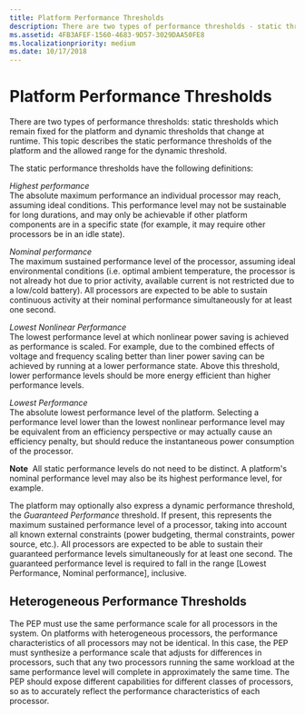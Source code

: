```yaml
---
title: Platform Performance Thresholds
description: There are two types of performance thresholds - static thresholds which remain fixed for the platform and dynamic thresholds that change at runtime.
ms.assetid: 4FB3AFEF-1560-4683-9D57-3029DAA50FE8
ms.localizationpriority: medium
ms.date: 10/17/2018
---
```


# Platform Performance Thresholds


There are two types of performance thresholds: static thresholds which remain fixed for the platform and dynamic thresholds that change at runtime. This topic describes the static performance thresholds of the platform and the allowed range for the dynamic threshold.

The static performance thresholds have the following definitions:

<a href="" id="highest-performance"></a>*Highest performance*  
The absolute maximum performance an individual processor may reach, assuming ideal conditions. This performance level may not be sustainable for long durations, and may only be achievable if other platform components are in a specific state (for example, it may require other processors be in an idle state).

<a href="" id="nominal-performance"></a>*Nominal performance*  
The maximum sustained performance level of the processor, assuming ideal environmental conditions (i.e. optimal ambient temperature, the processor is not already hot due to prior activity, available current is not restricted due to a low/cold battery). All processors are expected to be able to sustain continuous activity at their nominal performance simultaneously for at least one second.

<a href="" id="lowest-nonlinear-performance"></a>*Lowest Nonlinear Performance*  
The lowest performance level at which nonlinear power saving is achieved as performance is scaled. For example, due to the combined effects of voltage and frequency scaling better than liner power saving can be achieved by running at a lower performance state. Above this threshold, lower performance levels should be more energy efficient than higher performance levels.

<a href="" id="lowest-performance"></a>*Lowest Performance*  
The absolute lowest performance level of the platform. Selecting a performance level lower than the lowest nonlinear performance level may be equivalent from an efficiency perspective or may actually cause an efficiency penalty, but should reduce the instantaneous power consumption of the processor.

**Note**  All static performance levels do not need to be distinct. A platform's nominal performance level may also be its highest performance level, for example.

 

The platform may optionally also express a dynamic performance threshold, the *Guaranteed Performance* threshold. If present, this represents the maximum sustained performance level of a processor, taking into account all known external constraints (power budgeting, thermal constraints, power source, etc.). All processors are expected to be able to sustain their guaranteed performance levels simultaneously for at least one second. The guaranteed performance level is required to fall in the range \[Lowest Performance, Nominal performance\], inclusive.

## Heterogeneous Performance Thresholds


The PEP must use the same performance scale for all processors in the system. On platforms with heterogeneous processors, the performance characteristics of all processors may not be identical. In this case, the PEP must synthesize a performance scale that adjusts for differences in processors, such that any two processors running the same workload at the same performance level will complete in approximately the same time. The PEP should expose different capabilities for different classes of processors, so as to accurately reflect the performance characteristics of each processor.

 

 




